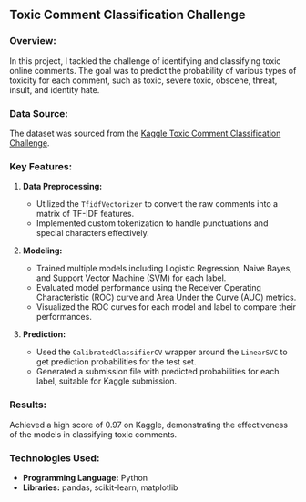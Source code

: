 ## Toxic Comment Classification Challenge

### Overview:
In this project, I tackled the challenge of identifying and classifying toxic online comments. The goal was to predict the probability of various types of toxicity for each comment, such as toxic, severe toxic, obscene, threat, insult, and identity hate.

### Data Source:
The dataset was sourced from the [Kaggle Toxic Comment Classification Challenge](https://www.kaggle.com/c/jigsaw-toxic-comment-classification-challenge).

### Key Features:

1. **Data Preprocessing:**
    - Utilized the `TfidfVectorizer` to convert the raw comments into a matrix of TF-IDF features.
    - Implemented custom tokenization to handle punctuations and special characters effectively.

2. **Modeling:**
    - Trained multiple models including Logistic Regression, Naive Bayes, and Support Vector Machine (SVM) for each label.
    - Evaluated model performance using the Receiver Operating Characteristic (ROC) curve and Area Under the Curve (AUC) metrics.
    - Visualized the ROC curves for each model and label to compare their performances.

3. **Prediction:**
    - Used the `CalibratedClassifierCV` wrapper around the `LinearSVC` to get prediction probabilities for the test set.
    - Generated a submission file with predicted probabilities for each label, suitable for Kaggle submission.

### Results:
Achieved a high score of 0.97 on Kaggle, demonstrating the effectiveness of the models in classifying toxic comments.

### Technologies Used:
- **Programming Language:** Python
- **Libraries:** pandas, scikit-learn, matplotlib
